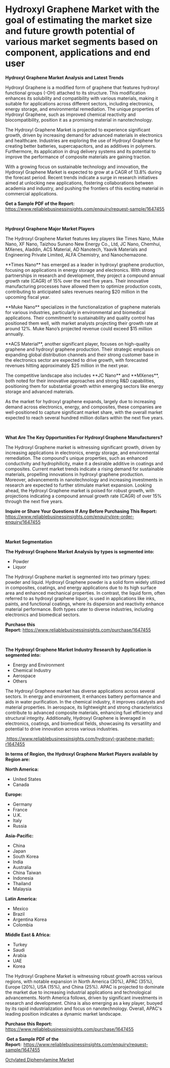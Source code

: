<p><h1>Hydroxyl Graphene Market with the goal of estimating the market size and future growth potential of various market segments based on component, applications and end user</h1></p><p><strong>Hydroxyl Graphene Market Analysis and Latest Trends</strong></p>
<p><p>Hydroxyl Graphene is a modified form of graphene that features hydroxyl functional groups (-OH) attached to its structure. This modification enhances its solubility and compatibility with various materials, making it suitable for applications across different sectors, including electronics, energy storage, and environmental remediation. The unique properties of Hydroxyl Graphene, such as improved chemical reactivity and biocompatibility, position it as a promising material in nanotechnology.</p><p>The Hydroxyl Graphene Market is projected to experience significant growth, driven by increasing demand for advanced materials in electronics and healthcare. Industries are exploring the use of Hydroxyl Graphene for creating better batteries, supercapacitors, and as additives in polymers. Furthermore, its application in drug delivery systems and its potential to improve the performance of composite materials are gaining traction.</p><p>With a growing focus on sustainable technology and innovation, the Hydroxyl Graphene Market is expected to grow at a CAGR of 13.8% during the forecast period. Recent trends indicate a surge in research initiatives aimed at unlocking new applications, fostering collaborations between academia and industry, and pushing the frontiers of this exciting material in commercial applications.</p></p>
<p><strong>Get a Sample PDF of the Report:&nbsp;</strong> <a href="https://www.reliablebusinessinsights.com/enquiry/request-sample/1647455?utm_campaign=3083&utm_medium=2&utm_source=Github&utm_content=ia&utm_term=02042025&utm_id=hydroxyl-graphene">https://www.reliablebusinessinsights.com/enquiry/request-sample/1647455</a></p>
<p>&nbsp;</p>
<p><strong>Hydroxyl Graphene Major Market Players</strong></p>
<p><p>The Hydroxyl Graphene Market features key players like Times Nano, Muke Nano, XF Nano, Taizhou Sunano New Energy Co., Ltd, JC Nano, Chemhui, MXenes, Aladdin, ACS Material, AD Nanotech, Yaavik Materials and Engineering Private Limited, ALFA Chemistry, and Nanochemazone. </p><p>**Times Nano** has emerged as a leader in hydroxyl graphene production, focusing on applications in energy storage and electronics. With strong partnerships in research and development, they project a compound annual growth rate (CAGR) of 15% over the next five years. Their innovative manufacturing processes have allowed them to optimize production costs, contributing to anticipated sales revenues nearing $20 million in the upcoming fiscal year.</p><p>**Muke Nano** specializes in the functionalization of graphene materials for various industries, particularly in environmental and biomedical applications. Their commitment to sustainability and quality control has positioned them well, with market analysts projecting their growth rate at around 12%. Muke Nano’s projected revenue could exceed $15 million annually.</p><p>**ACS Material**, another significant player, focuses on high-quality graphene and hydroxyl graphene production. Their strategic emphasis on expanding global distribution channels and their strong customer base in the electronics sector are expected to drive growth, with forecasted revenues hitting approximately $25 million in the next year.</p><p>The competitive landscape also includes **JC Nano** and **MXenes**, both noted for their innovative approaches and strong R&D capabilities, positioning them for substantial growth within emerging sectors like energy storage and advanced materials.</p><p>As the market for hydroxyl graphene expands, largely due to increasing demand across electronics, energy, and composites, these companies are well-positioned to capture significant market share, with the overall market expected to reach several hundred million dollars within the next five years.</p></p>
<p>&nbsp;</p>
<p><strong>What Are The Key Opportunities For Hydroxyl Graphene Manufacturers?</strong></p>
<p><p>The Hydroxyl Graphene market is witnessing significant growth, driven by increasing applications in electronics, energy storage, and environmental remediation. The compound's unique properties, such as enhanced conductivity and hydrophilicity, make it a desirable additive in coatings and composites. Current market trends indicate a rising demand for sustainable materials, propelling innovations in hydroxyl graphene production. Moreover, advancements in nanotechnology and increasing investments in research are expected to further stimulate market expansion. Looking ahead, the Hydroxyl Graphene market is poised for robust growth, with projections indicating a compound annual growth rate (CAGR) of over 15% through the next five years.</p></p>
<p><strong>Inquire or Share Your Questions If Any Before Purchasing This Report:</strong> <a href="https://www.reliablebusinessinsights.com/enquiry/pre-order-enquiry/1647455?utm_campaign=3083&utm_medium=2&utm_source=Github&utm_content=ia&utm_term=02042025&utm_id=hydroxyl-graphene">https://www.reliablebusinessinsights.com/enquiry/pre-order-enquiry/1647455</a></p>
<p>&nbsp;</p>
<p><strong>Market Segmentation</strong></p>
<p><strong>The Hydroxyl Graphene Market Analysis by types is segmented into:</strong></p>
<p><ul><li>Powder</li><li>Liquor</li></ul></p>
<p><p>The Hydroxyl Graphene market is segmented into two primary types: powder and liquid. Hydroxyl Graphene powder is a solid form widely utilized in composites, coatings, and energy applications due to its high surface area and enhanced mechanical properties. In contrast, the liquid form, often referred to as hydroxyl graphene liquor, is used in applications like inks, paints, and functional coatings, where its dispersion and reactivity enhance material performance. Both types cater to diverse industries, including electronics and biomedical sectors.</p></p>
<p><strong>Purchase this Report:&nbsp;</strong><a href="https://www.reliablebusinessinsights.com/purchase/1647455?utm_campaign=3083&utm_medium=2&utm_source=Github&utm_content=ia&utm_term=02042025&utm_id=hydroxyl-graphene">https://www.reliablebusinessinsights.com/purchase/1647455</a></p>
<p>&nbsp;</p>
<p><strong>The Hydroxyl Graphene Market Industry Research by Application is segmented into:</strong></p>
<p><ul><li>Energy and Environment</li><li>Chemical Industry</li><li>Aerospace</li><li>Others</li></ul></p>
<p><p>The Hydroxyl Graphene market has diverse applications across several sectors. In energy and environment, it enhances battery performance and aids in water purification. In the chemical industry, it improves catalysts and material properties. In aerospace, its lightweight and strong characteristics contribute to advanced composite materials, enhancing fuel efficiency and structural integrity. Additionally, Hydroxyl Graphene is leveraged in electronics, coatings, and biomedical fields, showcasing its versatility and potential to drive innovation across various industries.</p></p>
<p><a href="https://www.reliablebusinessinsights.com/hydroxyl-graphene-market-r1647455?utm_campaign=3083&utm_medium=2&utm_source=Github&utm_content=ia&utm_term=02042025&utm_id=hydroxyl-graphene">&nbsp;https://www.reliablebusinessinsights.com/hydroxyl-graphene-market-r1647455</a></p>
<p><strong>In terms of Region, the Hydroxyl Graphene Market Players available by Region are:</strong></p>
<p>
    <p> <strong> North America: </strong>
        <ul>
            <li>United States</li>
            <li>Canada</li>
        </ul>
        </p> 
    <p> <strong> Europe: </strong>
        <ul>
            <li>Germany</li>
            <li>France</li>
            <li>U.K.</li>
            <li>Italy</li>
            <li>Russia</li>
        </ul>
        </p> 
    <p> <strong> Asia-Pacific: </strong>
        <ul>
            <li>China</li>
            <li>Japan</li>
            <li>South Korea</li>
            <li>India</li>
            <li>Australia</li>
            <li>China Taiwan</li>
            <li>Indonesia</li>
            <li>Thailand</li>
            <li>Malaysia</li>
        </ul>
        </p> 
    <p> <strong> Latin America: </strong>
        <ul>
            <li>Mexico</li>
            <li>Brazil</li>
            <li>Argentina Korea</li>
            <li>Colombia</li>
        </ul>
        </p> 
    <p> <strong> Middle East & Africa: </strong>
        <ul>
            <li>Turkey</li>
            <li>Saudi</li>
            <li>Arabia</li>
            <li>UAE</li>
            <li>Korea</li>
        </ul>
    </p>
    </p>
<p><p>The Hydroxyl Graphene Market is witnessing robust growth across various regions, with notable expansion in North America (30%), APAC (35%), Europe (20%), USA (15%), and China (25%). APAC is projected to dominate the market due to increasing industrial applications and technological advancements. North America follows, driven by significant investments in research and development. China is also emerging as a key player, buoyed by its rapid industrialization and focus on nanotechnology. Overall, APAC's leading position indicates a dynamic market landscape.</p></p>
<p><strong>Purchase this Report: </strong><a href="https://www.reliablebusinessinsights.com/purchase/1647455?utm_campaign=3083&utm_medium=2&utm_source=Github&utm_content=ia&utm_term=02042025&utm_id=hydroxyl-graphene">https://www.reliablebusinessinsights.com/purchase/1647455</a></p>
<p>&nbsp;<strong>Get a Sample PDF of the Report:&nbsp;&nbsp;</strong><a href="https://www.reliablebusinessinsights.com/enquiry/request-sample/1647455?utm_campaign=3083&utm_medium=2&utm_source=Github&utm_content=ia&utm_term=02042025&utm_id=hydroxyl-graphene">https://www.reliablebusinessinsights.com/enquiry/request-sample/1647455</a></p>
<p><strong></strong></p>
<p><p><a href="https://github.com/zurubting/Market-Research-Report-List-1/blob/main/octylated-diphenylamine-market.md?utm_campaign=3083&utm_medium=2&utm_source=Github&utm_content=ia&utm_term=02042025&utm_id=hydroxyl-graphene">Octylated Diphenylamine Market</a></p></p>